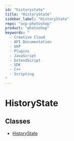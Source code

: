```yaml
---
id: "historystate"
title: "HistoryState"
sidebar_label: "HistoryState"
repo: "uxp-photoshop"
product: "photoshop"
keywords: "
  - Creative Cloud
  - API Documentation
  - UXP
  - Plugins
  - JavaScript
  - ExtendScript
  - SDK
  - C++
  - Scripting
"
---
```


# HistoryState

## Classes

- [HistoryState](/ps_reference/classes/historystate/)
